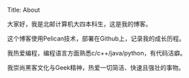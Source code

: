 Title: About

大家好，我是北邮计算机大四本科生，这是我的博客。

这个博客使用Pelican技术，部署在Github上，记录我的成长历程。

我热爱编程，编程语言方面熟悉c/c++/java/python，有代码洁癖。

我崇尚黑客文化与Geek精神，热爱一切简洁、快速且强壮的事物。
